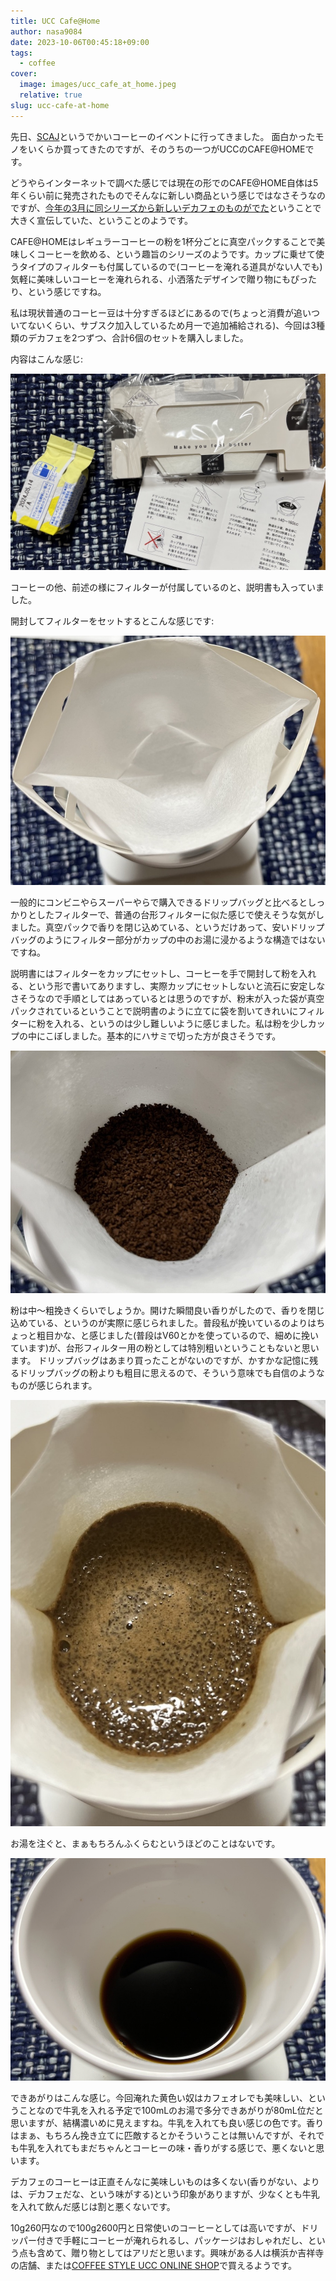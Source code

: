 ```yaml
---
title: UCC Cafe@Home
author: nasa9084
date: 2023-10-06T00:45:18+09:00
tags:
  - coffee
cover:
  image: images/ucc_cafe_at_home.jpeg
  relative: true
slug: ucc-cafe-at-home
---
```


先日、[SCAJ](https://scajconference.jp/)というでかいコーヒーのイベントに行ってきました。
面白かったモノをいくらか買ってきたのですが、そのうちの一つがUCCのCAFE@HOMEです。

どうやらインターネットで調べた感じでは現在の形でのCAFE@HOME自体は5年くらい前に発売されたものでそんなに新しい商品という感じではなさそうなのですが、[今年の3月に同シリーズから新しいデカフェのものがでた](https://www.ucc.co.jp/company/news/2023/rel230314.html)ということで大きく宣伝していた、ということのようです。

CAFE@HOMEはレギュラーコーヒーの粉を1杯分ごとに真空パックすることで美味しくコーヒーを飲める、という趣旨のシリーズのようです。カップに乗せて使うタイプのフィルターも付属しているので(コーヒーを淹れる道具がない人でも)気軽に美味しいコーヒーを淹れられる、小洒落たデザインで贈り物にもぴったり、という感じですね。

私は現状普通のコーヒー豆は十分すぎるほどにあるので(ちょっと消費が追いついてないくらい、サブスク加入しているため月一で追加補給される)、今回は3種類のデカフェを2つずつ、合計6個のセットを購入しました。

内容はこんな感じ:

![内容物](images/contents.jpeg)

コーヒーの他、前述の様にフィルターが付属しているのと、説明書も入っていました。

開封してフィルターをセットするとこんな感じです:

![filter](images/dripper.jpeg)

一般的にコンビニやらスーパーやらで購入できるドリップバッグと比べるとしっかりとしたフィルターで、普通の台形フィルターに似た感じで使えそうな気がしました。真空パックで香りを閉じ込めている、というだけあって、安いドリップバッグのようにフィルター部分がカップの中のお湯に浸かるような構造ではないですね。

説明書にはフィルターをカップにセットし、コーヒーを手で開封して粉を入れる、という形で書いてありますし、実際カップにセットしないと流石に安定しなさそうなので手順としてはあっているとは思うのですが、粉末が入った袋が真空パックされているということで説明書のように立てに袋を割いてきれいにフィルターに粉を入れる、というのは少し難しいように感じました。私は粉を少しカップの中にこぼしました。基本的にハサミで切った方が良さそうです。

![コーヒーの粉](images/powder.jpeg)

粉は中〜粗挽きくらいでしょうか。開けた瞬間良い香りがしたので、香りを閉じ込めている、というのが実際に感じられました。普段私が挽いているのよりはちょっと粗目かな、と感じました(普段はV60とかを使っているので、細めに挽いています)が、台形フィルター用の粉としては特別粗いということもないと思います。
ドリップバッグはあまり買ったことがないのですが、かすかな記憶に残るドリップバッグの粉よりも粗目に思えるので、そういう意味でも自信のようなものが感じられます。

![お湯を注いだ様子](images/pour.jpeg)

お湯を注ぐと、まぁもちろんふくらむというほどのことはないです。

![淹れたコーヒー](images/result.jpeg)

できあがりはこんな感じ。今回淹れた黄色い奴はカフェオレでも美味しい、ということなので牛乳を入れる予定で100mLのお湯で多分できあがりが80mL位だと思いますが、結構濃いめに見えますね。牛乳を入れても良い感じの色です。香りはまぁ、もちろん挽き立てに匹敵するとかそういうことは無いんですが、それでも牛乳を入れてもまだちゃんとコーヒーの味・香りがする感じで、悪くないと思います。

デカフェのコーヒーは正直そんなに美味しいものは多くない(香りがない、よりは、デカフェだな、という味がする)という印象がありますが、少なくとも牛乳を入れて飲んだ感じは割と悪くないです。

10g260円なので100g2600円と日常使いのコーヒーとしては高いですが、ドリッパー付きで手軽にコーヒーが淹れられるし、パッケージはおしゃれだし、という点も含めて、贈り物としてはアリだと思います。興味がある人は横浜か吉祥寺の店舗、または[COFFEE STYLE UCC ONLINE SHOP](https://coffeestyle.jp/products/cah0104059?_pos=7&_sid=2cae5a4d9&_ss=r)で買えるようです。
